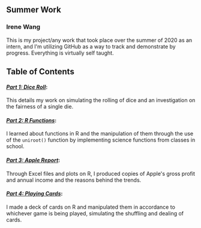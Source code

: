
## Summer Work

### Irene Wang

This is my project/any work that took place over the summer of 2020 as an intern, and I'm utilizing GitHub as a way to track and demonstrate by progress. Everything is virtually self taught.

## **Table of Contents**

#### [***Part 1: Dice Roll***](RMarkdown/diceroll.md): 
This details my work on simulating the rolling of dice and an investigation on the fairness of a single die.

#### [***Part 2: R Functions***](RMarkdown/rfunctions.md): 
I learned about functions in R and the manipulation of them through the use of the `uniroot()` function by implementing science functions from classes in school.

#### [***Part 3: Apple Report***](RMarkdown/applereport.md): 
Through Excel files and plots on R, I produced copies of Apple's gross profit and annual income and the reasons behind the trends.

#### [***Part 4: Playing Cards***](RMarkdown/playingcards.md): 
I made a deck of cards on R and manipulated them in accordance to whichever game is being played, simulating the shuffling and dealing of cards.
